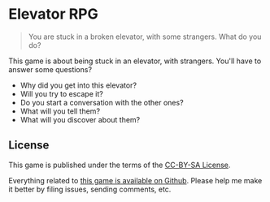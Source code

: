# Elevator RPG

> You are stuck in a broken elevator, with some strangers. What do you do?

This game is about being stuck in an elevator, with strangers. You'll have to
answer some questions?

* Why did you get into this elevator?
* Will you try to escape it?
* Do you start a conversation with the other ones?
* What will you tell them?
* What will you discover about them?



## License

This game is published under the terms of the [CC-BY-SA License][CC-BY-SA License].

Everything related to [this game is available on Github][Elevator RPG Github].
Please help me make it better by filing issues, sending comments, etc.

[CC-BY-SA License]: http://creativecommons.org/licenses/by-sa/3.0/
[Elevator RPG Github]: https://github.com/brunobord/elevator-rpg/
